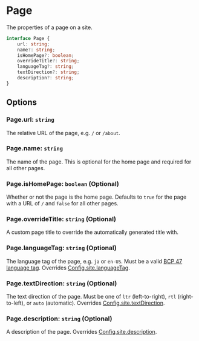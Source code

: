 # Page

The properties of a page on a site.

```ts
interface Page {
	url: string;
	name?: string;
	isHomePage?: boolean;
	overrideTitle?: string;
	languageTag?: string;
	textDirection?: string;
	description?: string;
}
```

## Options

### Page.url: `string`

The relative URL of the page, e.g. `/` or `/about`.

### Page.name: `string`

The name of the page. This is optional for the home page and required for all other pages.

### Page.isHomePage: `boolean` (Optional)

Whether or not the page is the home page. Defaults to `true` for the page with a URL of `/` and `false` for all other pages.

### Page.overrideTitle: `string` (Optional)

A custom page title to override the automatically generated title with.

### Page.languageTag: `string` (Optional)

The language tag of the page, e.g. `ja` or `en-US`. Must be a valid [BCP 47 language tag](https://wikipedia.org/wiki/IETF_language_tag). Overrides [Config.site.languageTag](/site#site-languagetag-string-optional).

### Page.textDirection: `string` (Optional)

The text direction of the page. Must be one of `ltr` (left-to-right), `rtl` (right-to-left), or `auto` (automatic). Overrides [Config.site.textDirection](/site#site-textdirection-string-optional).

### Page.description: `string` (Optional)

A description of the page. Overrides [Config.site.description](/site#site-description-string-optional).
